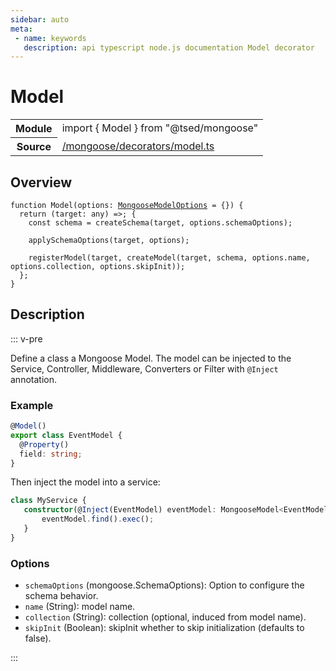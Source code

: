 ```yaml
---
sidebar: auto
meta:
 - name: keywords
   description: api typescript node.js documentation Model decorator
---
```

# Model <Badge text="Decorator" type="decorator"/>
<!-- Summary -->
<section class="symbol-info"><table class="is-full-width"><tbody><tr><th>Module</th><td><div class="lang-typescript"><span class="token keyword">import</span> { Model }&nbsp;<span class="token keyword">from</span>&nbsp;<span class="token string">"@tsed/mongoose"</span></div></td></tr><tr><th>Source</th><td><a href="https://github.com/Romakita/ts-express-decorators/blob/v4.30.1/src//mongoose/decorators/model.ts#L0-L0">/mongoose/decorators/model.ts</a></td></tr></tbody></table></section>

<!-- Overview -->
## Overview


<pre><code class="typescript-lang ">function <span class="token function">Model</span><span class="token punctuation">(</span>options<span class="token punctuation">:</span> <a href="/api/mongoose/interfaces/MongooseModelOptions.html"><span class="token">MongooseModelOptions</span></a><span class="token punctuation"> = </span><span class="token punctuation">{</span><span class="token punctuation">}</span><span class="token punctuation">)</span> <span class="token punctuation">{</span>
  return <span class="token punctuation">(</span>target<span class="token punctuation">:</span> <span class="token keyword">any</span><span class="token punctuation">)</span> =&gt<span class="token punctuation">;</span> <span class="token punctuation">{</span>
    <span class="token keyword">const</span> schema<span class="token punctuation"> = </span><span class="token function">createSchema</span><span class="token punctuation">(</span>target<span class="token punctuation">,</span> options.schemaOptions<span class="token punctuation">)</span><span class="token punctuation">;</span>

    <span class="token function">applySchemaOptions</span><span class="token punctuation">(</span>target<span class="token punctuation">,</span> options<span class="token punctuation">)</span><span class="token punctuation">;</span>

    <span class="token function">registerModel</span><span class="token punctuation">(</span>target<span class="token punctuation">,</span> <span class="token function">createModel</span><span class="token punctuation">(</span>target<span class="token punctuation">,</span> schema<span class="token punctuation">,</span> options.name<span class="token punctuation">,</span> options.collection<span class="token punctuation">,</span> options.skipInit<span class="token punctuation">)</span><span class="token punctuation">)</span><span class="token punctuation">;</span>
  <span class="token punctuation">}</span><span class="token punctuation">;</span>
<span class="token punctuation">}</span>
</code></pre>



<!-- Description -->
## Description

::: v-pre

Define a class a Mongoose Model. The model can be injected to the Service, Controller, Middleware, Converters or Filter with
`@Inject` annotation.

### Example

```typescript
@Model()
export class EventModel {
  @Property()
  field: string;
}
```

Then inject the model into a service:

```typescript
class MyService {
   constructor(@Inject(EventModel) eventModel: MongooseModel<EventModel>) {
       eventModel.find().exec();
   }
}
```

### Options

- `schemaOptions` (mongoose.SchemaOptions): Option to configure the schema behavior.
- `name` (String): model name.
- `collection` (String): collection (optional, induced from model name).
- `skipInit` (Boolean): skipInit whether to skip initialization (defaults to false).


:::